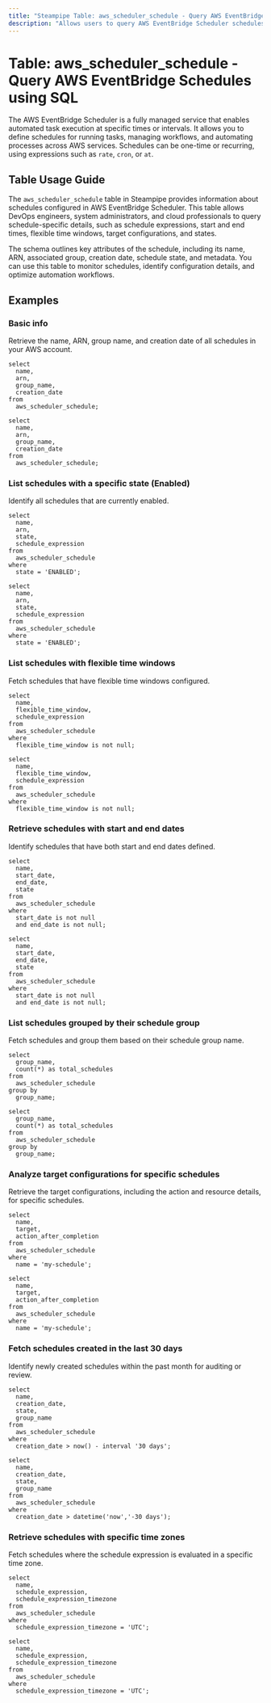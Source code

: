```yaml
---
title: "Steampipe Table: aws_scheduler_schedule - Query AWS EventBridge Schedules using SQL"
description: "Allows users to query AWS EventBridge Scheduler schedules, including metadata, schedule expressions, target configurations, and other details."
---
```


# Table: aws_scheduler_schedule - Query AWS EventBridge Schedules using SQL

The AWS EventBridge Scheduler is a fully managed service that enables automated task execution at specific times or intervals. It allows you to define schedules for running tasks, managing workflows, and automating processes across AWS services. Schedules can be one-time or recurring, using expressions such as `rate`, `cron`, or `at`.

## Table Usage Guide

The `aws_scheduler_schedule` table in Steampipe provides information about schedules configured in AWS EventBridge Scheduler. This table allows DevOps engineers, system administrators, and cloud professionals to query schedule-specific details, such as schedule expressions, start and end times, flexible time windows, target configurations, and states.

The schema outlines key attributes of the schedule, including its name, ARN, associated group, creation date, schedule state, and metadata. You can use this table to monitor schedules, identify configuration details, and optimize automation workflows.

## Examples

### Basic info
Retrieve the name, ARN, group name, and creation date of all schedules in your AWS account.

```sql+postgres
select
  name,
  arn,
  group_name,
  creation_date
from
  aws_scheduler_schedule;
```

```sql+sqlite
select
  name,
  arn,
  group_name,
  creation_date
from
  aws_scheduler_schedule;
```

### List schedules with a specific state (Enabled)
Identify all schedules that are currently enabled.

```sql+postgres
select
  name,
  arn,
  state,
  schedule_expression
from
  aws_scheduler_schedule
where
  state = 'ENABLED';
```

```sql+sqlite
select
  name,
  arn,
  state,
  schedule_expression
from
  aws_scheduler_schedule
where
  state = 'ENABLED';
```

### List schedules with flexible time windows
Fetch schedules that have flexible time windows configured.

```sql+postgres
select
  name,
  flexible_time_window,
  schedule_expression
from
  aws_scheduler_schedule
where
  flexible_time_window is not null;
```

```sql+sqlite
select
  name,
  flexible_time_window,
  schedule_expression
from
  aws_scheduler_schedule
where
  flexible_time_window is not null;
```

### Retrieve schedules with start and end dates
Identify schedules that have both start and end dates defined.

```sql+postgres
select
  name,
  start_date,
  end_date,
  state
from
  aws_scheduler_schedule
where
  start_date is not null
  and end_date is not null;
```

```sql+sqlite
select
  name,
  start_date,
  end_date,
  state
from
  aws_scheduler_schedule
where
  start_date is not null
  and end_date is not null;
```

### List schedules grouped by their schedule group
Fetch schedules and group them based on their schedule group name.

```sql+postgres
select
  group_name,
  count(*) as total_schedules
from
  aws_scheduler_schedule
group by
  group_name;
```

```sql+sqlite
select
  group_name,
  count(*) as total_schedules
from
  aws_scheduler_schedule
group by
  group_name;
```

### Analyze target configurations for specific schedules
Retrieve the target configurations, including the action and resource details, for specific schedules.

```sql+postgres
select
  name,
  target,
  action_after_completion
from
  aws_scheduler_schedule
where
  name = 'my-schedule';
```

```sql+sqlite
select
  name,
  target,
  action_after_completion
from
  aws_scheduler_schedule
where
  name = 'my-schedule';
```

### Fetch schedules created in the last 30 days
Identify newly created schedules within the past month for auditing or review.

```sql+postgres
select
  name,
  creation_date,
  state,
  group_name
from
  aws_scheduler_schedule
where
  creation_date > now() - interval '30 days';
```

```sql+sqlite
select
  name,
  creation_date,
  state,
  group_name
from
  aws_scheduler_schedule
where
  creation_date > datetime('now','-30 days');
```

### Retrieve schedules with specific time zones
Fetch schedules where the schedule expression is evaluated in a specific time zone.

```sql+postgres
select
  name,
  schedule_expression,
  schedule_expression_timezone
from
  aws_scheduler_schedule
where
  schedule_expression_timezone = 'UTC';
```

```sql+sqlite
select
  name,
  schedule_expression,
  schedule_expression_timezone
from
  aws_scheduler_schedule
where
  schedule_expression_timezone = 'UTC';
```
